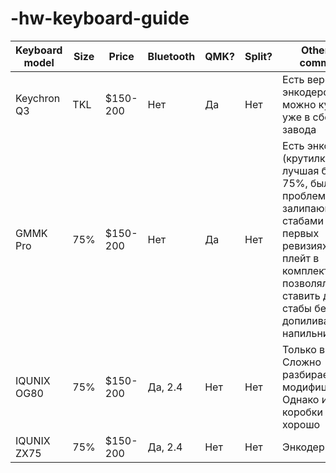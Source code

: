 # -hw-keyboard-guide
| Keyboard model | Size | Price | Bluetooth | QMK? | Split? | Other and comments |
| --- | --- | --- | --- | --- | --- | --- |
| Keychron Q3 | TKL | $150-200 | Нет | Да | Нет | Есть версия с энкодером и без, можно купить уже в сборе с завода |
| GMMK Pro | 75% | $150-200 | Нет | Да | Нет | Есть энкодер (крутилка). Не лучшая база для 75%, были проблемы с залипающими стабами в первых ревизиях, так же плейт в комплекте не позволял ставить другие стабы без допиливания напильником |
| IQUNIX OG80 | 75% | $150-200 | Да, 2.4 | Нет | Нет | Только в сборе Сложно разбирается и модифицируется. Однако из коробки уже все хорошо |
| IQUNIX ZX75 | 75% | $150-200 | Да, 2.4 | Нет | Нет | Энкодер |

